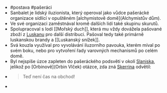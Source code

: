 - #postava #pašeráci
- Sanbalet je lidský iluzionista, který operoval jako vůdce pašerácké organizace sídlící v opuštěném [alchymistově domě](Alchymistův dům).
- Ve své organizaci zaměstnával kromě dalších lidí také skupinu skurutů.
- Spolupracoval s lodí [[Mořský duch]], která mu vždy dovážela pašované zboží z [Luskanu](Luskan) pro další distribuci. Pašoval tedy také primárně luskanskou brandy a [[Luskanský snížek]].
- Svá kouzla využíval pro vyvolávání iluzorního pavouka, kterém míval po svém boku, nebo pro vytvoření řady varovných mechanismů po celém domě.
- Byl nejspíše úzce zapleten do pašeráckého podsvětí v okolí [Slaniska](Slanisko), jelikož po [Orbinově](Orbin Vlček) otázce, zda zná [Skerrina](Skerrin) odvětil:
- > Teď není čas na obchod!
-
